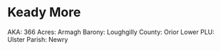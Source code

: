 # Keady More

AKA: 366
Acres: Armagh
Barony: Loughgilly
County: Orior Lower
PLU: Ulster
Parish: Newry